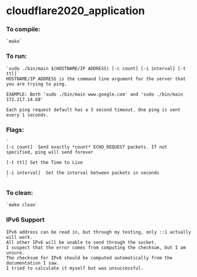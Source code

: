 # cloudflare2020_application

### To compile:
    `make`

### To run:
    `sudo ./bin/main $(HOSTNAME/IP ADDRESS) [-c count] [-i interval] [-t ttl]` 
    HOSTNAME/IP ADDRESS is the command line argument for the server that you are trying to ping.

    EXAMPLE: Both 'sudo ./bin/main www.google.com' and 'sudo ./bin/main 172.217.14.68'
    
    Each ping request default has a 3 second timeout. One ping is sent every 1 seconds.

### Flags:
    `   
    [-c count]  Send exactly *count* ECHO_REQUEST packets. If not specified, ping will send forever

    [-t ttl] Set the Time to Live

    [-i interval]  Set the interval between packets in seconds
    `

### To clean:
    `make clean`

### IPv6 Support
    IPv6 address can be read in, but through my testing, only ::1 actually will work.
    All other IPv6 will be unable to send through the socket. 
    I suspect that the error comes from computing the checksum, but I am unsure. 
    The checksum for IPv6 should be computed automatically from the documentation I saw.
    I tried to calculate it myself but was unsuccessful.
